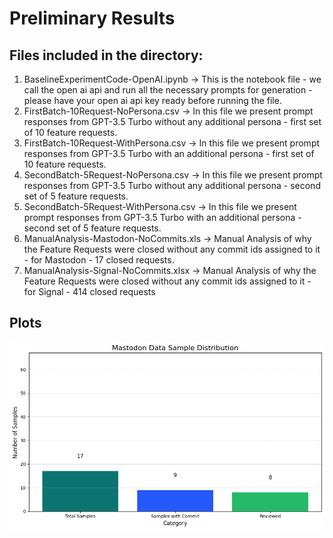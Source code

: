 # Preliminary Results

## Files included in the directory:
1. BaselineExperimentCode-OpenAI.ipynb -> This is the notebook file - we call the open ai api and run all the necessary prompts for generation - please have your open ai api key ready before running the file. 
2. FirstBatch-10Request-NoPersona.csv -> In this file we present prompt responses from GPT-3.5 Turbo without any additional persona - first set of 10 feature requests. 
4. FirstBatch-10Request-WithPersona.csv -> In this file we present prompt responses from GPT-3.5 Turbo with an additional persona - first set of 10 feature requests. 
5. SecondBatch-5Request-NoPersona.csv -> In this file we present prompt responses from GPT-3.5 Turbo without any additional persona - second set of 5 feature requests. 
6. SecondBatch-5Request-WithPersona.csv -> In this file we present prompt responses from GPT-3.5 Turbo with an additional persona - second set of 5 feature requests. 
7. ManualAnalysis-Mastodon-NoCommits.xls -> Manual Analysis of why the Feature Requests were closed without any commit ids assigned to it - for Mastodon - 17 closed requests. 
8. ManualAnalysis-Signal-NoCommits.xlsx -> Manual Analysis of why the Feature Requests were closed without any commit ids assigned to it - for Signal - 414 closed requests


## Plots 

![Masodon_main_analysis.png](https://github.com/Pragyan10/FeatureRequestDataset2024/blob/main/PreliminaryResults/Plots/Masodon_main_analysis.png)
